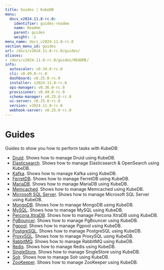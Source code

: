 ```yaml
---
title: Guides | KubeDB
menu:
  docs_v2024.11.8-rc.0:
    identifier: guides-readme
    name: Readme
    parent: guides
    weight: -1
menu_name: docs_v2024.11.8-rc.0
section_menu_id: guides
url: /docs/v2024.11.8-rc.0/guides/
aliases:
- /docs/v2024.11.8-rc.0/guides/README/
info:
  autoscaler: v0.34.0-rc.0
  cli: v0.49.0-rc.0
  dashboard: v0.25.0-rc.0
  installer: v2024.11.8-rc.0
  ops-manager: v0.36.0-rc.0
  provisioner: v0.49.0-rc.0
  schema-manager: v0.25.0-rc.0
  ui-server: v0.25.0-rc.0
  version: v2024.11.8-rc.0
  webhook-server: v0.25.0-rc.0
---
```


# Guides

Guides to show you how to perform tasks with KubeDB:
- [Druid](/docs/v2024.11.8-rc.0/guides/kafka/README). Shows how to manage Druid using KubeDB.
- [Elasticsearch](/docs/v2024.11.8-rc.0/guides/elasticsearch/README). Shows how to manage Elasticsearch & OpenSearch using KubeDB.
- [Kafka](/docs/v2024.11.8-rc.0/guides/kafka/README). Shows how to manage Kafka using KubeDB.
- [FerretDB](/docs/v2024.11.8-rc.0/guides/ferretdb/README). Shows how to manage FerretDB using KubeDB.
- [MariaDB](/docs/v2024.11.8-rc.0/guides/mariadb). Shows how to manage MariaDB using KubeDB.
- [Memcached](/docs/v2024.11.8-rc.0/guides/memcached/README). Shows how to manage Memcached using KubeDB.
- [Microsoft SQL Server](/docs/v2024.11.8-rc.0/guides/mssqlserver/README). Shows how to manage Microsoft SQL Server using KubeDB.
- [MongoDB](/docs/v2024.11.8-rc.0/guides/mongodb/README). Shows how to manage MongoDB using KubeDB.
- [MySQL](/docs/v2024.11.8-rc.0/guides/mysql/README). Shows how to manage MySQL using KubeDB.
- [Percona XtraDB](/docs/v2024.11.8-rc.0/guides/percona-xtradb/README). Shows how to manage Percona XtraDB using KubeDB.
- [PgBouncer](/docs/v2024.11.8-rc.0/guides/pgbouncer/README). Shows how to manage PgBouncer using KubeDB.
- [Pgpool](/docs/v2024.11.8-rc.0/guides/pgpool/README). Shows how to manage Pgpool using KubeDB.
- [PostgreSQL](/docs/v2024.11.8-rc.0/guides/postgres/README). Shows how to manage PostgreSQL using KubeDB.
- [ProxySQL](/docs/v2024.11.8-rc.0/guides/proxysql/README). Shows how to manage ProxySQL using KubeDB.
- [RabbitMQ](/docs/v2024.11.8-rc.0/guides/rabbitmq/README). Shows how to manage RabbitMQ using KubeDB.
- [Redis](/docs/v2024.11.8-rc.0/guides/redis/README). Shows how to manage Redis using KubeDB.
- [SingleStore](/docs/v2024.11.8-rc.0/guides/singlestore/README). Shows how to manage SingleStore using KubeDB.
- [Solr](/docs/v2024.11.8-rc.0/guides/solr/README). Shows how to manage Solr using KubeDB.
- [ZooKeeper](/docs/v2024.11.8-rc.0/guides/zookeeper/README). Shows how to manage ZooKeeper using KubeDB.
